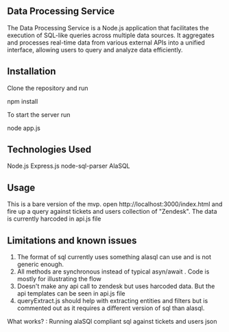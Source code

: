 Data Processing Service
------------------------
The Data Processing Service is a Node.js application that facilitates the execution of SQL-like queries across multiple data sources. It aggregates and processes real-time data from various external APIs into a unified interface, allowing users to query and analyze data efficiently.


Installation
------------
Clone the repository and run

npm install

To start the server run

node app.js 

Technologies Used
------------------
Node.js
Express.js
node-sql-parser
AlaSQL


Usage
-----
This is a bare version of the mvp. open http://localhost:3000/index.html and fire up a query against tickets and users collection of
"Zendesk". The data is currently  harcoded in api.js file

Limitations and known issues
----------------------------

1. The format of sql currently uses something alasql can use and is not generic enough. 
2. All methods are synchronous instead of typical asyn/await . Code is mostly for illustrating the flow
3. Doesn't make any api  call to zendesk but uses harcoded data. But the api templates can be seen in api.js file
4. queryExtract.js should help with extracting entities and filters but is commented out as it requires a different version of sql than alasql.

What works? : Running alaSQl compliant sql against tickets and users json
